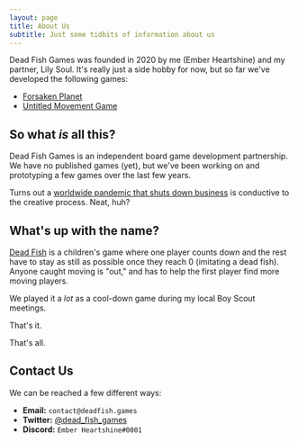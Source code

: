 ```yaml
---
layout: page
title: About Us
subtitle: Just some tidbits of information about us
---
```


Dead Fish Games was founded in 2020 by me (Ember Heartshine) and my partner, Lily Soul. It's really just a side hobby for now, but so far we've developed the following games:

- [Forsaken Planet](/forsaken-planet)
- [Untitled Movement Game](/umg)

## So what *is* all this?

Dead Fish Games is an independent board game development partnership. We have no published games (yet), but we've been working on and prototyping a few games over the last few years.

Turns out a [worldwide pandemic that shuts down business](https://en.wikipedia.org/wiki/COVID-19_pandemic) is conductive to the creative process. Neat, huh?

## What's up with the name?

[Dead Fish](https://www.playworks.org/game-library/dead-fish/) is a children's game where one player counts down and the rest have to stay as still as possible once they reach 0 (imitating a dead fish). Anyone caught moving is "out," and has to help the first player find more moving players.

We played it a *lot* as a cool-down game during my local Boy Scout meetings.

That's it.

That's all.

## Contact Us

We can be reached a few different ways:

- **Email:** `contact@deadfish.games`
- **Twitter:** [@dead_fish_games](https://twitter.com/dead_fish_games)
- **Discord:** `Ember Heartshine#0001`